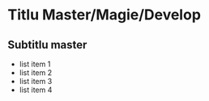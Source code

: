 # Titlu Master/Magie/Develop

## Subtitlu master


- list item 1
- list item 2
- list item 3
- list item 4
